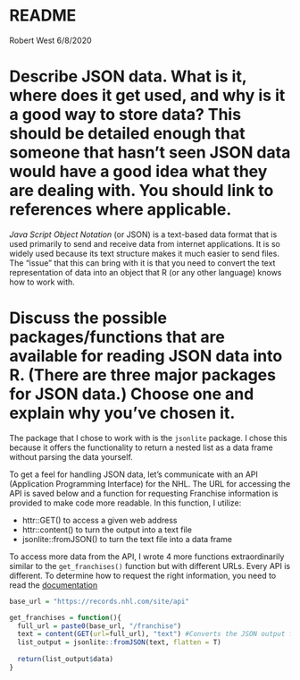 README
================
Robert West
6/8/2020

# Describe JSON data. What is it, where does it get used, and why is it a good way to store data? This should be detailed enough that someone that hasn’t seen JSON data would have a good idea what they are dealing with. You should link to references where applicable.

*Java Script Object Notation* (or JSON) is a text-based data format that
is used primarily to send and receive data from internet applications.
It is so widely used because its text structure makes it much easier to
send files. The “issue” that this can bring with it is that you need to
convert the text representation of data into an object that R (or any
other language) knows how to work
with.

# Discuss the possible packages/functions that are available for reading JSON data into R. (There are three major packages for JSON data.) Choose one and explain why you’ve chosen it.

The package that I chose to work with is the `jsonlite` package. I chose
this because it offers the functionality to return a nested list as a
data frame without parsing the data yourself.

To get a feel for handling JSON data, let’s communicate with an API
(Application Programming Interface) for the NHL. The URL for accessing
the API is saved below and a function for requesting Franchise
information is provided to make code more readable. In this function, I
utilize:

  - httr::GET() to access a given web address
  - httr::content() to turn the output into a text file
  - jsonlite::fromJSON() to turn the text file into a data frame

To access more data from the API, I wrote 4 more functions
extraordinarily similar to the `get_franchises()` function but with
different URLs. Every API is different. To determine how to request the
right information, you need to read the
[documentation](https://gitlab.com/dword4/nhlapi/-/blob/master/records-api.md)

``` r
base_url = "https://records.nhl.com/site/api"
```

``` r
get_franchises = function(){
  full_url = paste0(base_url, "/franchise")
  text = content(GET(url=full_url), "text") #Converts the JSON output from the API to a text file
  list_output = jsonlite::fromJSON(text, flatten = T)
  
  return(list_output$data)
}
```
